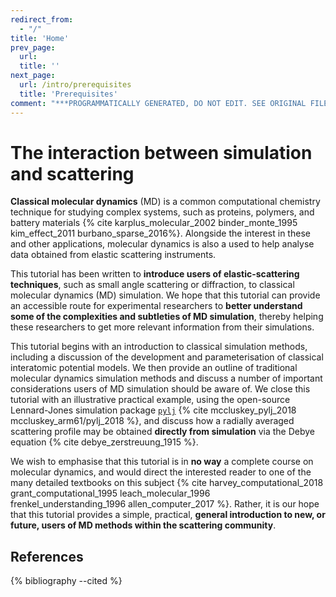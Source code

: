 ```yaml
---
redirect_from:
  - "/"
title: 'Home'
prev_page:
  url: 
  title: ''
next_page:
  url: /intro/prerequisites
  title: 'Prerequisites'
comment: "***PROGRAMMATICALLY GENERATED, DO NOT EDIT. SEE ORIGINAL FILES IN /content***"
---
```

# The interaction between simulation and scattering

**Classical molecular dynamics** (MD) is a common computational chemistry technique for studying complex systems, such as proteins, polymers, and battery materials {% cite karplus_molecular_2002 binder_monte_1995 kim_effect_2011 burbano_sparse_2016%}. Alongside the interest in these and other applications, molecular dynamics is also a used to help analyse data obtained from elastic scattering instruments.

This tutorial has been written to **introduce users of elastic-scattering techniques**, such as small angle scattering or diffraction, to classical molecular dynamics (MD) simulation. We hope that this tutorial can provide an accessible route for experimental researchers to **better understand some of the complexities and subtleties of MD simulation**, thereby helping these researchers to get more relevant information from their simulations.

This tutorial begins with an introduction to classical simulation methods, including a discussion of the development and parameterisation of classical interatomic potential models. We then provide an outline of traditional molecular dynamics simulation methods and discuss a number of important considerations users of MD simulation should be aware of. We close this tutorial with an illustrative practical example, using the open-source Lennard-Jones simulation package [`pylj`](http://pythoninchemistry.org/pylj) {% cite mccluskey_pylj_2018 mccluskey_arm61/pylj_2018 %}, and discuss how a radially averaged scattering profile may be obtained **directly from simulation** via the Debye equation {% cite debye_zerstreuung_1915 %}.

We wish to emphasise that this tutorial is in **no way** a complete course on molecular dynamics, and would direct the interested reader to one of the many detailed textbooks on this subject {% cite harvey_computational_2018 grant_computational_1995 leach_molecular_1996 frenkel_understanding_1996 allen_computer_2017 %}. Rather, it is our hope that this tutorial provides a simple, practical, **general introduction to new, or future, users of MD methods within the scattering community**.

## References 

{% bibliography --cited %}
